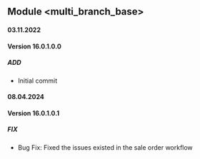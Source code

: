## Module <multi_branch_base>

#### 03.11.2022
#### Version 16.0.1.0.0
##### ADD
- Initial commit

#### 08.04.2024
#### Version 16.0.1.0.1
##### FIX
- Bug Fix: Fixed the issues existed in the sale order workflow
